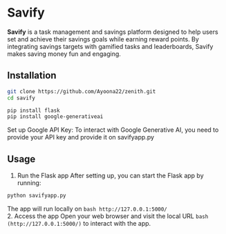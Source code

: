 # Savify

**Savify** is a task management and savings platform designed to help users set and achieve their savings goals while earning reward points. By integrating savings targets with gamified tasks and leaderboards, Savify makes saving money fun and engaging.

## Installation
```bash
git clone https://github.com/Ayoona22/zenith.git
cd savify
```
```bash
pip install flask
pip install google-generativeai
```
Set up Google API Key: To interact with Google Generative AI, you need to provide your API key and provide it on savifyapp.py

## Usage
1. Run the Flask app
After setting up, you can start the Flask app by running:
```bash
python savifyapp.py
```
The app will run locally on ```bash http://127.0.0.1:5000/```<br>
2. Access the app
Open your web browser and visit the local URL ```bash (http://127.0.0.1:5000/)``` to interact with the app. 
